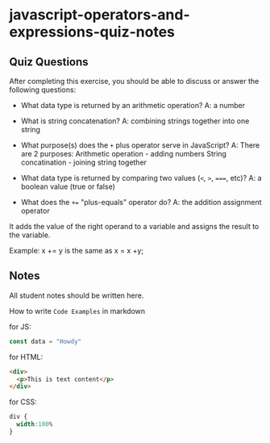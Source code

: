 # javascript-operators-and-expressions-quiz-notes

## Quiz Questions

After completing this exercise, you should be able to discuss or answer the following questions:

- What data type is returned by an arithmetic operation?
A: a number

- What is string concatenation?
A: combining strings together into one string

- What purpose(s) does the `+` plus operator serve in JavaScript?
A: There are 2 purposes:
Arithmetic operation - adding numbers
String concatination - joining string together

- What data type is returned by comparing two values (`<`, `>`, `===`, etc)?
A: a boolean value (true or false)

- What does the `+=` "plus-equals" operator do?
A: the addition assignment operator

It adds the value of the right operand to a variable and assigns the result to the variable.

Example: x += y is the same as x = x +y;

## Notes

All student notes should be written here.


How to write `Code Examples` in markdown

for JS:
```javascript
const data = "Howdy"
```

for HTML:
```html
<div>
  <p>This is text content</p>
</div>
```

for CSS:
```css
div {
  width:100%
}
```
